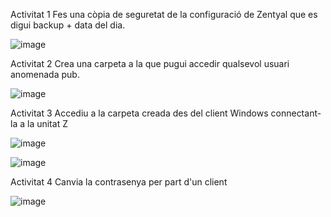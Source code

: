 Activitat 1
Fes una còpia de seguretat de la configuració de Zentyal que es digui backup + data del dia.

![image](https://github.com/user-attachments/assets/6004d293-c325-401c-9d76-c3b34ad96a48)


Activitat 2
Crea una carpeta a la que pugui accedir qualsevol usuari anomenada pub.

![image](https://github.com/user-attachments/assets/e9199fa6-f3ce-4397-8146-6f29e3856f38)


Activitat 3
Accediu a la carpeta creada des del client Windows connectant-la a la unitat Z

![image](https://github.com/user-attachments/assets/baf0a1b5-77f0-4cb3-9e54-9cc3886da5a7)

![image](https://github.com/user-attachments/assets/a464b0eb-6821-4adf-ac35-3a2937cd966e)



Activitat 4
Canvia la contrasenya per part d'un client 


![image](https://github.com/user-attachments/assets/35c045fb-0ae1-4b50-9db8-3a0b49e748df)
